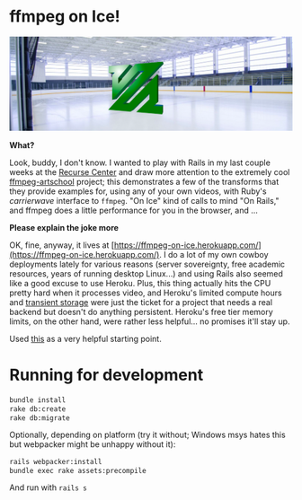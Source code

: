 # ffmpeg on Ice!

![ffmpeg logo in an ice rink](public/images/ffmpegOnIce.png)

**What?**

Look, buddy, I don't know. I wanted to play with Rails in my last couple weeks at the [Recurse Center](https://recurse.com) and draw more attention to the extremely cool [ffmpeg-artschool](https://amiaopensource.github.io/ffmpeg-artschool/) project; this demonstrates a few of the transforms that they provide examples for, using any of your own videos, with Ruby's *carrierwave* interface to `ffmpeg`. "On Ice" kind of calls to mind "On Rails," and ffmpeg does a little performance for you in the browser, and ...

**Please explain the joke more**

OK, fine, anyway, it lives at [https://ffmpeg-on-ice.herokuapp.com/](https://ffmpeg-on-ice.herokuapp.com/). I do a lot of my own cowboy deployments lately for various reasons (server sovereignty, free academic resources, years of running desktop Linux...) and using Rails also seemed like a good excuse to use Heroku. Plus, this thing actually hits the CPU pretty hard when it processes video, and Heroku's limited compute hours and [transient storage](https://devcenter.heroku.com/articles/active-storage-on-heroku) were just the ticket for a project that needs a real backend but doesn't do anything persistent. Heroku's free tier memory limits, on the other hand, were rather less helpful... no promises it'll stay up.

Used [this](https://www.randygirard.com/how-to-create-a-video-upload-platform-using-ruby-on-rails-part-1/) as a very helpful starting point.


# Running for development

```
bundle install
rake db:create
rake db:migrate
```

Optionally, depending on platform (try it without; Windows msys hates this but webpacker might be unhappy without it):

```
rails webpacker:install
bundle exec rake assets:precompile
```

And run with `rails s`